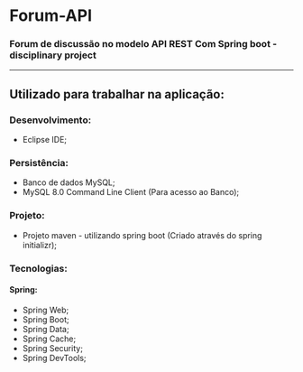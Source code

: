 # Forum-API
### **Forum de discussão no modelo API REST Com Spring boot - disciplinary project**

------

## Utilizado para trabalhar na aplicação:

### Desenvolvimento:
* Eclipse IDE;

### Persistência:
* Banco de dados MySQL;
* MySQL 8.0 Command Line Client (Para acesso ao Banco);

### Projeto:
* Projeto maven - utilizando spring boot (Criado através do spring initializr);

### Tecnologias:
#### Spring:
* Spring Web;
* Spring Boot;
* Spring Data;
* Spring Cache;
* Spring Security;
* Spring DevTools;